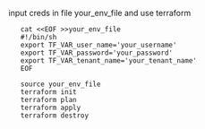 input creds in file your_env_file and use terraform

```
   cat <<EOF >>your_env_file
   #!/bin/sh
   export TF_VAR_user_name='your_username'
   export TF_VAR_password='your_password'
   export TF_VAR_tenant_name='your_tenant_name'
   EOF

   source your_env_file
   terraform init
   terraform plan
   terraform apply
   terraform destroy
```

